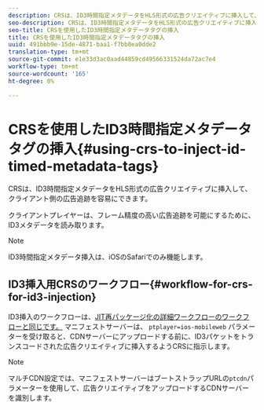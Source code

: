 ```yaml
---
description: CRSは、ID3時間指定メタデータをHLS形式の広告クリエイティブに挿入して、クライアント側の広告追跡を容易にできます。
seo-description: CRSは、ID3時間指定メタデータをHLS形式の広告クリエイティブに挿入して、クライアント側の広告追跡を容易にできます。
seo-title: CRSを使用したID3時間指定メタデータタグの挿入
title: CRSを使用したID3時間指定メタデータタグの挿入
uuid: 491bbb9e-15de-4871-baa1-f7bb0ea0dde2
translation-type: tm+mt
source-git-commit: e1e33d3ac0aad44859cd49566331524da72ac7e4
workflow-type: tm+mt
source-wordcount: '165'
ht-degree: 0%

---
```



# CRSを使用したID3時間指定メタデータタグの挿入{#using-crs-to-inject-id-timed-metadata-tags}

CRSは、ID3時間指定メタデータをHLS形式の広告クリエイティブに挿入して、クライアント側の広告追跡を容易にできます。

クライアントプレイヤーは、フレーム精度の高い広告追跡を可能にするために、ID3メタデータを読み取ります。

>[!NOTE]
>
>ID3時間指定メタデータ挿入は、iOSのSafariでのみ機能します。

## ID3挿入用CRSのワークフロー{#workflow-for-crs-for-id3-injection}

ID3挿入のワークフローは、[JIT再パッケージ化の詳細ワークフローのワークフローと同じです。](../~old-creative-repackaging-service/jit-repackage.md) マニフェストサーバーは、 `ptplayer=ios-mobileweb` パラメーターを受け取ると、CDNサーバーにアップロードする前に、ID3パケットをトランスコードされた広告クリエイティブに挿入するようCRSに指示します。

>[!NOTE]
>
>マルチCDN設定では、マニフェストサーバーはブートストラップURLの`ptcdn`パラメーターを使用して、広告クリエイティブをアップロードするCDNサーバーを識別します。